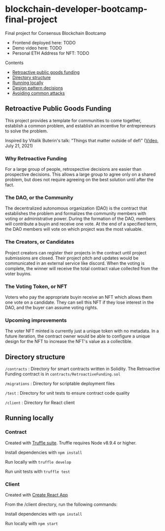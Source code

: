 # blockchain-developer-bootcamp-final-project

Final project for Consensus Blockchain Bootcamp

- Frontend deployed here: TODO
- Demo video here: TODO
- Personal ETH Address for NFT: TODO

Contents

- [Retroactive public goods funding](#retroactive-public-goods-funding)
- [Directory structure](#directory-structure)
- [Running locally](#running-locally)
- [Design pattern decisions](./design_pattern_decisions.md)
- [Avoiding common attacks](./avoiding_common_attacks.md)

## Retroactive Public Goods Funding

This project provides a template for communities to come together, establish a common problem, and establish an incentive for entrepreneurs to solve the problem.

Inspired by Vitalik Buterin's talk: "Things that matter outside of defi" ([Video](https://www.youtube.com/watch?v=oLsb7clrXMQ&t=308s), July 21, 2021)

### Why Retroactive Funding

For a large group of people, retrospective decisions are easier than prospective decisions. This allows a large group to agree only on a shared problem, but does not require agreeing on the best solution until after the fact.

### The DAO, or the Community

The decentralized autonomous organization (DAO) is the contract that establishes the problem and formalizes the community members with voting or administrative power. During the formation of the DAO, members will contribute a buyin and receive one vote. At the end of a specified term, the DAO members will vote on which project was the most valuable.

### The Creators, or Candidates

Project creators can register their projects in the contract until project submissions are closed. Their project pitch and updates would be communicated in an external service like discord. When the voting is complete, the winner will receive the total contract value collected from the voter buyins.

### The Voting Token, or NFT

Voters who pay the appropriate buyin receive an NFT which allows them one vote on a candidate. They can sell this NFT if they lose interest in the DAO, and the buyer can assume voting rights.

### Upcoming improvements

The voter NFT minted is currently just a unique token with no metadata. In a future iteration, the contract owner would be able to configure a unique design for the NFT to increase the NFT's value as a collectible.

## Directory structure

`/contracts` : Directory for smart contracts written in Solidity. The Retroactive Funding contract is in `contracts/RetroactiveFunding.sol`

`/migrations` : Directory for scriptable deployment files

`/test` : Directory for unit tests to ensure contract code quality

`/client` : Directory for React client

## Running locally

### Contract

Created with [Truffle suite](https://www.trufflesuite.com/docs/truffle/overview). Truffle requires Node v8.9.4 or higher.

Install dependencies with `npm install`

Run locally with `truffle develop`

Run unit tests with `truffle test`

### Client

Created with [Create React App](https://create-react-app.dev)

From the /client directory, run the following commands:

Install dependencies with `npm install`

Run locally with `npm start`
